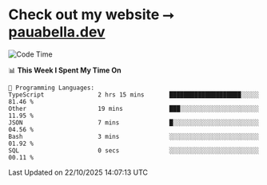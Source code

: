 # Check out my website ⭢ [pauabella.dev](https://pauabella.dev)

<!--START_SECTION:waka-->
![Code Time](http://img.shields.io/badge/Code%20Time-4%2C913%20hrs%2015%20mins-blue)

📊 **This Week I Spent My Time On** 

```text
💬 Programming Languages: 
TypeScript               2 hrs 15 mins       ████████████████████░░░░░   81.46 % 
Other                    19 mins             ███░░░░░░░░░░░░░░░░░░░░░░   11.95 % 
JSON                     7 mins              █░░░░░░░░░░░░░░░░░░░░░░░░   04.56 % 
Bash                     3 mins              ░░░░░░░░░░░░░░░░░░░░░░░░░   01.92 % 
SQL                      0 secs              ░░░░░░░░░░░░░░░░░░░░░░░░░   00.11 % 
```


 Last Updated on 22/10/2025 14:07:13 UTC
<!--END_SECTION:waka-->

